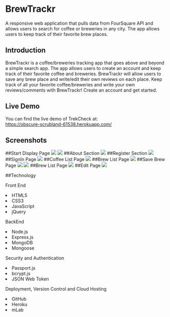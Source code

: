 # BrewTrackr

A responsive web application that pulls data from FourSquare API and allows users to search for coffee or breweries in any city. The app allows users to keep track of their favorite brew places.

## Introduction
BrewTrackr is a coffee/breweries tracking app that goes above and beyond a simple search app. The app allows users to create an account and keep track of their favorite coffee and breweries. BrewTrackr will allow users to save any brew place and write/edit their own reviews on each place. Keep track of all your favorite coffee/breweries and write your own reviews/comments with BrewTrackr! Create an account and get started.

## Live Demo
You can find the live demo of TrekCheck at:</br>
https://obscure-scrubland-61538.herokuapp.com/

## Screenshots
##Start Display Page
<img src="readme-images/1-homepage.png">
<img src="readme-images/1-homepage2.png">
##About Section
<img src="readme-images/2-aboutpage.png">
##Register Section
<img src="readme-images/3-registerpage.png">
##SignIn Page
<img src="readme-images/4-signinpage.png">
##Coffee List Page
<img src="readme-images/5-coffeepage.png">
##Brew List Page
<img src="readme-images/6-brewpage.png">
##Save Brew Page
<img src="readme-images/7-savepage.png">
<img src="readme-images/8-savebrew.png">
##Brew List Page
<img src="readme-images/9-brewlist.png">
##Edit Page
<img src="readme-images/10-edit.png">


##Technology

Front End
<li> HTML5 </br>
<li> CSS3 </br>
<li> JavaScript </br>
<li> jQuery </br>

BackEnd
<li> Node.js </br>
<li> Express.js </br>
<li> MongoDB </br>
<li> Mongoose</br>

Security and Authentication
<li> Passport.js </br>
<li> bcrypt.js </br>
<li> JSON Web Token</br>

Deployment, Version Control and Cloud Hosting
<li> GitHub </br>
<li> Heroku </br>
<li> mLab</br>


